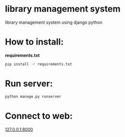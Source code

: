 # library management system

library management system using django python

# How to install:

**requirements.txt** 
```bash
pip install -r requirements.txt
```

# Run server:
```bash
python manage.py runserver
```

# Connect to web:
[127.0.0.1:8000](http://127.0.0.1:8000)
